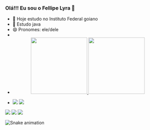 ### Olá!!! Eu sou o Fellipe Lyra 👋

- 🔭 Hoje estudo no Instituto Federal goiano
- 🌱 Estudo java
- 😄 Pronomes: ele/dele
- 
- <div align="center">
  <a href="https://github.com/FellipeLyra">
  <img height="180em" src="https://github-readme-stats.vercel.app/api?username=FellipeLyra&show_icons=true&theme=dracula&include_all_commits=true&count_private=true"/>
  <img height="180em" src="https://github-readme-stats.vercel.app/api/top-langs/?username=FellipeLyra&layout=compact&langs_count=7&theme=dracula"/>
</div>
  
- <div>
  <a href="https://www.instagram.com/lyrarts_/" target="_blank"><img src="https://img.shields.io/badge/-Instagram-%23E4405F?style=for-the-badge&logo=instagram&logoColor=white" target="_blank"></a>
 	<a href="https://www.twitch.tv/expertinho1" target="_blank"><img src="https://img.shields.io/badge/Twitch-9146FF?style=for-the-badge&logo=twitch&logoColor=white" target="_blank"></a>
 <a href="https://discord.gg/cHRWKzS" target="_blank"><img src="https://img.shields.io/badge/Discord-7289DA?style=for-the-badge&logo=discord&logoColor=white" target="_blank"></a> 
  <a href = "mailto:fhlyra1947@hotmail.com"><img src="https://img.shields.io/badge/-Gmail-%23333?style=for-the-badge&logo=gmail&logoColor=white" target="_blank"></a>
  <a href="https://www.linkedin.com/in/fellipe-lyra-18398a195/" target="_blank"><img src="https://img.shields.io/badge/-LinkedIn-%230077B5?style=for-the-badge&logo=linkedin&logoColor=white" target="_blank"></a> 
 
   ![Snake animation](https://github.com/FellipeLyra/FellipeLyra/blob/output/github-contribution-grid-snake.svg)
 

</div>


